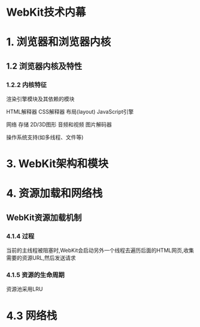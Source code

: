 # WebKit技术内幕

# 1. 浏览器和浏览器内核

## 1.2 浏览器内核及特性

### 1.2.2 内核特征

渲染引擎模块及其依赖的模块

HTML解释器 CSS解释器 布局(layout) JavaScript引擎

网络 存储 2D/3D图形 音频和视频 图片解码器

操作系统支持(如多线程、文件等)

# 3. WebKit架构和模块

# 4. 资源加载和网络栈

## WebKit资源加载机制

### 4.1.4 过程

当前的主线程被阻塞时,WebKit会启动另外一个线程去遍历后面的HTML网页,收集需要的资源URL,然后发送请求

### 4.1.5 资源的生命周期

资源池采用LRU

# 4.3 网络栈

